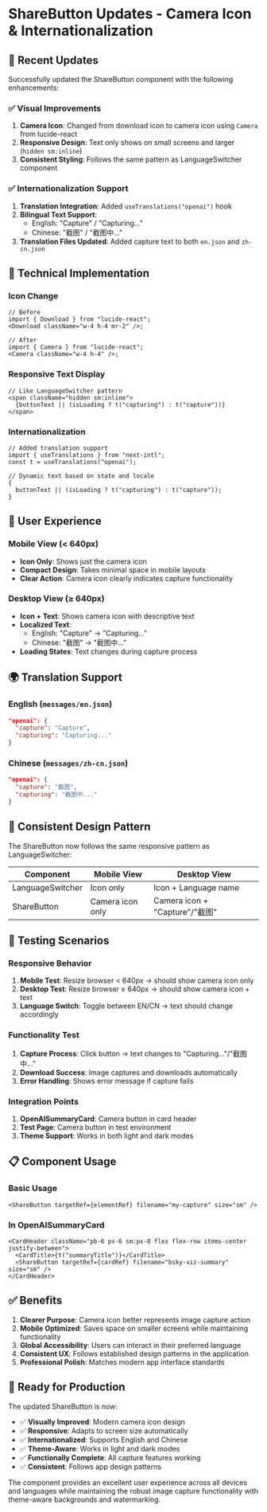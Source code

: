 # ShareButton Updates - Camera Icon & Internationalization

## 🎯 Recent Updates

Successfully updated the ShareButton component with the following enhancements:

### ✅ Visual Improvements

1. **Camera Icon**: Changed from download icon to camera icon using `Camera` from lucide-react
2. **Responsive Design**: Text only shows on small screens and larger (`hidden sm:inline`)
3. **Consistent Styling**: Follows the same pattern as LanguageSwitcher component

### ✅ Internationalization Support

1. **Translation Integration**: Added `useTranslations("openai")` hook
2. **Bilingual Text Support**:
   - English: "Capture" / "Capturing..."
   - Chinese: "截图" / "截图中..."
3. **Translation Files Updated**: Added capture text to both `en.json` and `zh-cn.json`

## 🔧 Technical Implementation

### Icon Change

```tsx
// Before
import { Download } from "lucide-react";
<Download className="w-4 h-4 mr-2" />;

// After
import { Camera } from "lucide-react";
<Camera className="w-4 h-4" />;
```

### Responsive Text Display

```tsx
// Like LanguageSwitcher pattern
<span className="hidden sm:inline">
  {buttonText || (isLoading ? t("capturing") : t("capture"))}
</span>
```

### Internationalization

```tsx
// Added translation support
import { useTranslations } from "next-intl";
const t = useTranslations("openai");

// Dynamic text based on state and locale
{
  buttonText || (isLoading ? t("capturing") : t("capture"));
}
```

## 📱 User Experience

### Mobile View (< 640px)

- **Icon Only**: Shows just the camera icon
- **Compact Design**: Takes minimal space in mobile layouts
- **Clear Action**: Camera icon clearly indicates capture functionality

### Desktop View (≥ 640px)

- **Icon + Text**: Shows camera icon with descriptive text
- **Localized Text**:
  - English: "Capture" → "Capturing..."
  - Chinese: "截图" → "截图中..."
- **Loading States**: Text changes during capture process

## 🌍 Translation Support

### English (`messages/en.json`)

```json
"openai": {
  "capture": "Capture",
  "capturing": "Capturing..."
}
```

### Chinese (`messages/zh-cn.json`)

```json
"openai": {
  "capture": "截图",
  "capturing": "截图中..."
}
```

## 🎨 Consistent Design Pattern

The ShareButton now follows the same responsive pattern as LanguageSwitcher:

| Component        | Mobile View      | Desktop View                   |
| ---------------- | ---------------- | ------------------------------ |
| LanguageSwitcher | Icon only        | Icon + Language name           |
| ShareButton      | Camera icon only | Camera icon + "Capture"/"截图" |

## 🧪 Testing Scenarios

### Responsive Behavior

1. **Mobile Test**: Resize browser < 640px → should show camera icon only
2. **Desktop Test**: Resize browser ≥ 640px → should show camera icon + text
3. **Language Switch**: Toggle between EN/CN → text should change accordingly

### Functionality Test

1. **Capture Process**: Click button → text changes to "Capturing..."/"截图中..."
2. **Download Success**: Image captures and downloads automatically
3. **Error Handling**: Shows error message if capture fails

### Integration Points

1. **OpenAISummaryCard**: Camera button in card header
2. **Test Page**: Camera button in test environment
3. **Theme Support**: Works in both light and dark modes

## 📋 Component Usage

### Basic Usage

```tsx
<ShareButton targetRef={elementRef} filename="my-capture" size="sm" />
```

### In OpenAISummaryCard

```tsx
<CardHeader className="pb-6 px-6 sm:px-8 flex flex-row items-center justify-between">
  <CardTitle>{t("summaryTitle")}</CardTitle>
  <ShareButton targetRef={cardRef} filename="bsky-viz-summary" size="sm" />
</CardHeader>
```

## ✅ Benefits

1. **Clearer Purpose**: Camera icon better represents image capture action
2. **Mobile Optimized**: Saves space on smaller screens while maintaining functionality
3. **Global Accessibility**: Users can interact in their preferred language
4. **Consistent UX**: Follows established design patterns in the application
5. **Professional Polish**: Matches modern app interface standards

## 🚀 Ready for Production

The updated ShareButton is now:

- ✅ **Visually Improved**: Modern camera icon design
- ✅ **Responsive**: Adapts to screen size automatically
- ✅ **Internationalized**: Supports English and Chinese
- ✅ **Theme-Aware**: Works in light and dark modes
- ✅ **Functionally Complete**: All capture features working
- ✅ **Consistent**: Follows app design patterns

The component provides an excellent user experience across all devices and languages while maintaining the robust image capture functionality with theme-aware backgrounds and watermarking.
